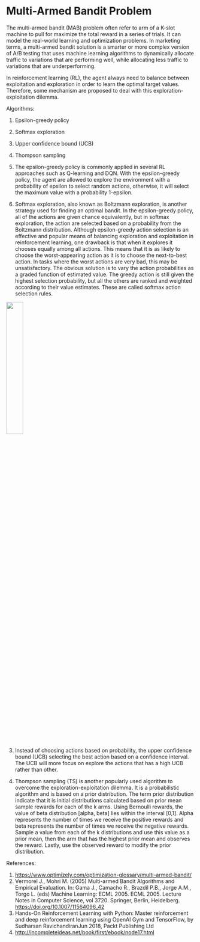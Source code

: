 # Multi-Armed Bandit Problem

The multi-armed bandit (MAB) problem often refer to arm of a K-slot machine to pull for maximize the total reward in a series of trials. It can model the real-world learning and optimization problems. In marketing terms, a multi-armed bandit solution is a smarter or more complex version of A/B testing that uses machine learning algorithms to dynamically allocate traffic to variations that are performing well, while allocating less traffic to variations that are underperforming.

In reinforcement learning (RL), the agent always need to balance between exploitation and exploration in order to learn the optimal target values. Therefore, some mechanism are proposed to deal with this exploration-exploitation dilemma.

Algorithms:
1) Epsilon-greedy policy
2) Softmax exploration
3) Upper confidence bound (UCB)
4) Thompson sampling

1) The epsilon-greedy policy is commonly applied in several RL approaches such as Q-learning and DQN. With the epsilon-greedy policy, the agent are allowed to explore the environment with a probability of epsilon to select random actions, otherwise, it will select the maximum value with a probability 1-epsilon.

2) Softmax exploration, also known as Boltzmann exploration, is another strategy used for finding an optimal bandit. In the epsilon-greedy policy, all of the actions are given chance equivalently, but in softmax exploration, the action are selected based on a probability from the Boltzmann distribution. Although epsilon-greedy action selection is an effective and popular means of balancing exploration and exploitation in reinforcement learning, one drawback is that when it explores it chooses equally among all actions. This means that it is as likely to choose the worst-appearing action as it is to choose the next-to-best action. In tasks where the worst actions are very bad, this may be unsatisfactory. The obvious solution is to vary the action probabilities as a graded function of estimated value. The greedy action is still given the highest selection probability, but all the others are ranked and weighted according to their value estimates. These are called softmax action selection rules.

<img src="https://github.com/ee2110/Reinforcement-Learning/blob/master/img/Probability%20boltzmann%20distribution.JPG" width="30%">

3) Instead of choosing actions based on probability, the upper confidence bound (UCB) selecting the best action based on a confidence interval. The UCB will more focus on explore the actions that has a high UCB rather than other.

4) Thompson sampling (TS) is another popularly used algorithm to overcome the exploration-exploitation dilemma. It is a probabilistic algorithm and is based on a prior distribution. The term prior distribution indicate that it is initial distributions calculated based on prior mean sample rewards for each of the k arms. Using Bernoulli rewards, the value of beta distribution [alpha, beta] lies within the interval [0,1]. Alpha represents the number of times we receive the positive rewards and beta represents the number of times we receive the negative rewards. Sample a value from each of the k distributions and use this value as a prior mean, then the arm that has the highest prior mean and observes the reward. Lastly, use the observed reward to modify the prior distribution.


References:
1) https://www.optimizely.com/optimization-glossary/multi-armed-bandit/
2) Vermorel J., Mohri M. (2005) Multi-armed Bandit Algorithms and Empirical Evaluation. In: Gama J., Camacho R., Brazdil P.B., Jorge A.M., Torgo L. (eds) Machine Learning: ECML 2005. ECML 2005. Lecture Notes in Computer Science, vol 3720. Springer, Berlin, Heidelberg. https://doi.org/10.1007/11564096_42
3) Hands-On Reinforcement Learning with Python: Master reinforcement and deep reinforcement learning using OpenAI Gym and TensorFlow, by Sudharsan RavichandiranJun 2018, Packt Publishing Ltd
4) http://incompleteideas.net/book/first/ebook/node17.html